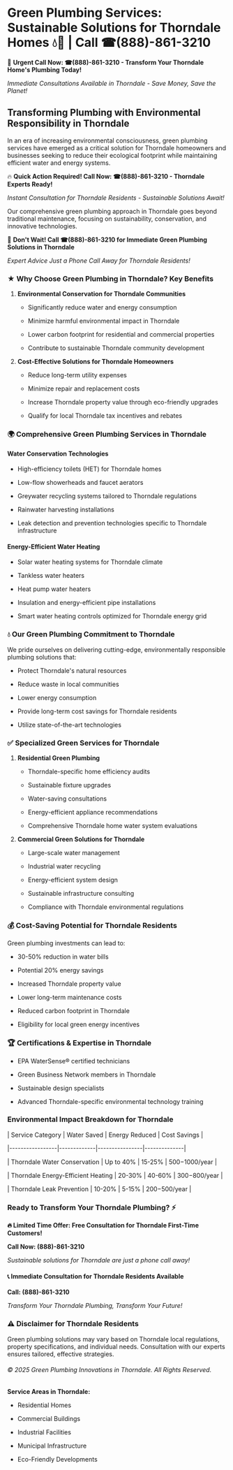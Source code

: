 # Green Plumbing Services: Sustainable Solutions for Thorndale Homes 💧🌿 | Call ☎(888)-861-3210

🚨 **Urgent Call Now: ☎(888)-861-3210 - Transform Your Thorndale Home's Plumbing Today!**
*Immediate Consultations Available in Thorndale - Save Money, Save the Planet!*

## Transforming Plumbing with Environmental Responsibility in Thorndale

In an era of increasing environmental consciousness, green plumbing services have emerged as a critical solution for Thorndale homeowners and businesses seeking to reduce their ecological footprint while maintaining efficient water and energy systems. 

🔥 **Quick Action Required! Call Now: ☎(888)-861-3210 - Thorndale Experts Ready!**
*Instant Consultation for Thorndale Residents - Sustainable Solutions Await!*

Our comprehensive green plumbing approach in Thorndale goes beyond traditional maintenance, focusing on sustainability, conservation, and innovative technologies.

🚨 **Don't Wait! Call ☎(888)-861-3210 for Immediate Green Plumbing Solutions in Thorndale**
*Expert Advice Just a Phone Call Away for Thorndale Residents!*

### ★ Why Choose Green Plumbing in Thorndale? Key Benefits

1. **Environmental Conservation for Thorndale Communities** 
   - Significantly reduce water and energy consumption
   - Minimize harmful environmental impact in Thorndale
   - Lower carbon footprint for residential and commercial properties
   - Contribute to sustainable Thorndale community development

2. **Cost-Effective Solutions for Thorndale Homeowners** 
   - Reduce long-term utility expenses
   - Minimize repair and replacement costs
   - Increase Thorndale property value through eco-friendly upgrades
   - Qualify for local Thorndale tax incentives and rebates

### 🌍 Comprehensive Green Plumbing Services in Thorndale

#### Water Conservation Technologies
- High-efficiency toilets (HET) for Thorndale homes
- Low-flow showerheads and faucet aerators
- Greywater recycling systems tailored to Thorndale regulations
- Rainwater harvesting installations
- Leak detection and prevention technologies specific to Thorndale infrastructure

#### Energy-Efficient Water Heating
- Solar water heating systems for Thorndale climate
- Tankless water heaters
- Heat pump water heaters
- Insulation and energy-efficient pipe installations
- Smart water heating controls optimized for Thorndale energy grid

### 💧 Our Green Plumbing Commitment to Thorndale

We pride ourselves on delivering cutting-edge, environmentally responsible plumbing solutions that:
- Protect Thorndale's natural resources
- Reduce waste in local communities
- Lower energy consumption
- Provide long-term cost savings for Thorndale residents
- Utilize state-of-the-art technologies

### ✅ Specialized Green Services for Thorndale

1. **Residential Green Plumbing**
   - Thorndale-specific home efficiency audits
   - Sustainable fixture upgrades
   - Water-saving consultations
   - Energy-efficient appliance recommendations
   - Comprehensive Thorndale home water system evaluations

2. **Commercial Green Solutions for Thorndale**
   - Large-scale water management
   - Industrial water recycling
   - Energy-efficient system design
   - Sustainable infrastructure consulting
   - Compliance with Thorndale environmental regulations

### 💰 Cost-Saving Potential for Thorndale Residents

Green plumbing investments can lead to:
- 30-50% reduction in water bills
- Potential 20% energy savings
- Increased Thorndale property value
- Lower long-term maintenance costs
- Reduced carbon footprint in Thorndale
- Eligibility for local green energy incentives

### 🏆 Certifications & Expertise in Thorndale

- EPA WaterSense® certified technicians
- Green Business Network members in Thorndale
- Sustainable design specialists
- Advanced Thorndale-specific environmental technology training

### Environmental Impact Breakdown for Thorndale

| Service Category | Water Saved | Energy Reduced | Cost Savings |
|-----------------|-------------|----------------|--------------|
| Thorndale Water Conservation | Up to 40% | 15-25% | $500-$1000/year |
| Thorndale Energy-Efficient Heating | 20-30% | 40-60% | $300-$800/year |
| Thorndale Leak Prevention | 10-20% | 5-15% | $200-$500/year |

### Ready to Transform Your Thorndale Plumbing? ⚡

**🔥 Limited Time Offer: Free Consultation for Thorndale First-Time Customers!**

**Call Now: (888)-861-3210**
*Sustainable solutions for Thorndale are just a phone call away!*

#### 📞 Immediate Consultation for Thorndale Residents Available

**Call: (888)-861-3210**
*Transform Your Thorndale Plumbing, Transform Your Future!*

### ⚠️ Disclaimer for Thorndale Residents

Green plumbing solutions may vary based on Thorndale local regulations, property specifications, and individual needs. Consultation with our experts ensures tailored, effective strategies.

###### © 2025 Green Plumbing Innovations in Thorndale. All Rights Reserved.

**Service Areas in Thorndale:** 
- Residential Homes
- Commercial Buildings
- Industrial Facilities
- Municipal Infrastructure
- Eco-Friendly Developments